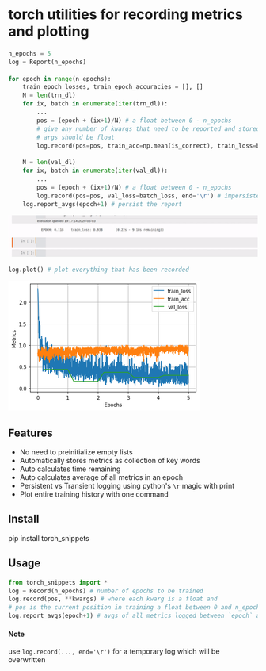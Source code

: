 # torch utilities for recording metrics and plotting
```python
n_epochs = 5
log = Report(n_epochs)

for epoch in range(n_epochs):
    train_epoch_losses, train_epoch_accuracies = [], []
    N = len(trn_dl)
    for ix, batch in enumerate(iter(trn_dl)):
        ...
        pos = (epoch + (ix+1)/N) # a float between 0 - n_epochs
        # give any number of kwargs that need to be reported and stored.
        # args should be float
        log.record(pos=pos, train_acc=np.mean(is_correct), train_loss=batch_loss, end='\r') # impersistent log

    N = len(val_dl)
    for ix, batch in enumerate(iter(val_dl)):
        ...
        pos = (epoch + (ix+1)/N) # a float between 0 - n_epochs
        log.record(pos=pos, val_loss=batch_loss, end='\r') # impersistent log
    log.report_avgs(epoch+1) # persist the report

```

![](assets/demo.gif)

```python
log.plot() # plot everything that has been recorded
```
![](assets/avgs.png)

## Features
* No need to preinitialize empty lists
* Automatically stores metrics as collection of key words
* Auto calculates time remaining
* Auto calculates average of all metrics in an epoch
* Persistent vs Transient logging using python's `\r` magic with print
* Plot entire training history with one command

## Install
pip install torch_snippets

## Usage
```python
from torch_snippets import *
log = Record(n_epochs) # number of epochs to be trained
log.record(pos, **kwargs) # where each kwarg is a float and 
# pos is the current position in training a float between 0 and n_epochs
log.report_avgs(epoch+1) # avgs of all metrics logged between `epoch` and `epoch+1`
```
#### Note
use `log.record(..., end='\r')` for a temporary log which will be overwritten

